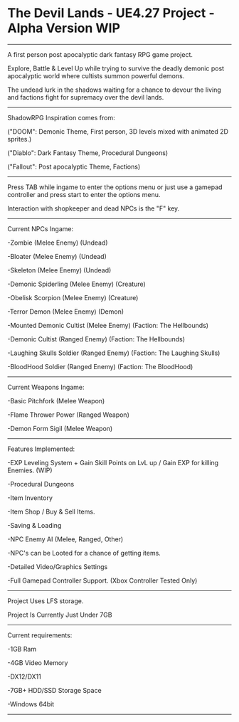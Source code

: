 # The Devil Lands - UE4.27 Project - Alpha Version WIP

-------------------------------------
A first person post apocalyptic dark fantasy RPG game project.

Explore, Battle & Level Up while trying to survive the deadly demonic post apocalyptic world where cultists summon powerful demons.

The undead lurk in the shadows waiting for a chance to devour the living and factions fight for supremacy over the devil lands.

-------------------------------------
ShadowRPG Inspiration comes from:

("DOOM": Demonic Theme, First person, 3D levels mixed with animated 2D sprites.)

("Diablo": Dark Fantasy Theme, Procedural Dungeons)

("Fallout": Post apocalyptic Theme, Factions)

-------------------------------------
Press TAB while ingame to enter the options menu or just use a gamepad controller and press start to enter the options menu.

Interaction with shopkeeper and dead NPCs is the "F" key.

-------------------------------------
Current NPCs Ingame:

-Zombie (Melee Enemy) (Undead)

-Bloater (Melee Enemy) (Undead)

-Skeleton (Melee Enemy) (Undead)

-Demonic Spiderling (Melee Enemy) (Creature)

-Obelisk Scorpion (Melee Enemy) (Creature)

-Terror Demon (Melee Enemy) (Demon)

-Mounted Demonic Cultist (Melee Enemy) (Faction: The Hellbounds)

-Demonic Cultist (Ranged Enemy) (Faction: The Hellbounds)

-Laughing Skulls Soldier (Ranged Enemy) (Faction: The Laughing Skulls)

-BloodHood Soldier (Ranged Enemy) (Faction: The BloodHood)

-------------------------------------

Current Weapons Ingame:

-Basic Pitchfork (Melee Weapon)

-Flame Thrower Power (Ranged Weapon)

-Demon Form Sigil (Melee Weapon)

-------------------------------------
Features Implemented:

-EXP Leveling System + Gain Skill Points on LvL up / Gain EXP for killing Enemies. (WIP)

-Procedural Dungeons

-Item Inventory

-Item Shop / Buy & Sell Items.

-Saving & Loading

-NPC Enemy AI (Melee, Ranged, Other)

-NPC's can be Looted for a chance of getting items.

-Detailed Video/Graphics Settings

-Full Gamepad Controller Support. (Xbox Controller Tested Only)

-------------------------------------
Project Uses LFS storage.

Project Is Currently Just Under 7GB

-------------------------------------

Current requirements:

-1GB Ram

-4GB Video Memory

-DX12/DX11

-7GB+ HDD/SSD Storage Space

-Windows 64bit

-------------------------------------
